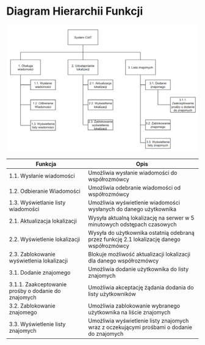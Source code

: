 # Diagram Hierarchii Funkcji

![](https://github.com/impune-pl/projekt-zespolowy/blob/therobby-docs/images/diagram%20fhd.PNG)

|Funkcja|Opis|
|-------|----|
|1.1. Wysłanie wiadomości | Umożliwia wysłanie wiadomości do współrozmówcy |
|1.2.	Odbieranie Wiadomości | Umożliwia odebranie wiadomości od współrozmówcy |
|1.3. Wyświetlanie listy wiadomości | Umożliwia wyświetlenie wiadomości wysłanych do danego użytkownika |
|2.1. Aktualizacja lokalizacji | Wysyła aktualną lokalizację na serwer w 5 minutowych odstępach czasowych |
|2.2. Wyświetlenie lokalizacji | Wysyła do użytkownika ostatnią odebraną przez funkcję 2.1 lokalizację danego współrozmówcy |
|2.3. Zablokowanie wyświetlenia lokalizacji | Blokuje możliwość aktualizacji lokalizacji dla danego współrozmówcy |
|3.1. Dodanie znajomego | Umożliwia dodanie użytkownika do listy znajomych | Umożliwia dodanie użytkownika do listy znajomych |
|3.1.1. Zaakceptowanie prośby o dodanie do znajomych | Umożliwia akceptację żądania dodania do listy użytkowników|
|3.2. Zablokowanie znajomego |Umożliwia zablokowanie wybranego użytkownika na liście znajomych|
|3.3. Wyświetlenie listy znajomych | Umożliwia wyświetlenie listy znajomych wraz z oczekującymi prośbami o dodanie do znajomych |  
